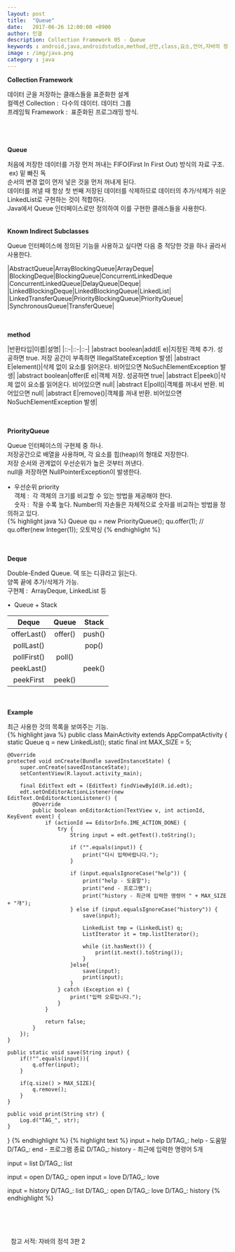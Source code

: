```yaml
---
layout: post
title:  "Queue"
date:   2017-06-26 12:00:00 +0900
author: 민갤
description: Collection Framework 05 - Queue
keywords : android,java,androidstudio,method,선언,class,요소,언어,자바의 정석,프로그래밍,Collection,Framework,Queue,FIFO
image : /img/java.png
category : java
---
```

<div><strong class="h2">Collection Framework</strong></div><p></p>
<div>데이터 군을 저장하는 클래스들을 표준화한 설계</div>
<div>컬렉션 Collection :&nbsp; 다수의 데이터. 데이터 그룹</div>
<div>프레임웍 Framework :&nbsp; 표준화된 프로그래밍 방식.</div>

<br>
<br>
<br>
<br>

<div><strong class="h2">Queue</strong></div><p></p>
<div>처음에 저장한 데이터를 가장 먼저 꺼내는 FIFO(First In First Out) 방식의 자료 구조. &nbsp;ex) 밑 빠진 독</div>
<div>순서의 변경 없이 먼저 넣은 것을 먼저 꺼내게 된다.</div>
<div>데이터를 꺼낼 때 항상 첫 번째 저장된 데이터를 삭제하므로 데이터의 추가/삭제가 쉬운 LinkedList로 구현하는 것이 적합하다.</div>
<div>Java에서 Queue 인터페이스로만 정의하여 이를 구현한 클래스들을 사용한다.</div>

<br>
<br>

<div><strong>Known Indirect Subclasses</strong></div><p></p>
<div>Queue 인터페이스에 정의된 기능을 사용하고 싶다면 다음 중 적당한 것을 하나 골라서 사용한다.</div>

|AbstractQueue<E>|ArrayBlockingQueue<E>|ArrayDeque<E>|
|BlockingDeque<E>|BlockingQueue<E>|ConcurrentLinkedDeque<E>
|ConcurrentLinkedQueue<E>|DelayQueue<E extends Delayed>|Deque<E>|
|LinkedBlockingDeque<E>|LinkedBlockingQueue<E>|LinkedList<E>|
|LinkedTransferQueue<E>|PriorityBlockingQueue<E>|PriorityQueue<E>|
|SynchronousQueue<E>|TransferQueue<E>|

<br>
<br>

<div><strong>method</strong></div><p></p>

|반환타입|이름|설명|
|::-|::-|::-|
|abstract boolean|add(E e)|지정된 객체 추가. 성공하면 true. 저장 공간이 부족하면 IllegalStateException 발생|
|abstract E|element()|삭제 없이 요소를 읽어온다. 비어있으면 NoSuchElementException 발생|
|abstract boolean|offer(E e)|객체 저장. 성공하면 true|
|abstract E|peek()|삭제 없이 요소를 읽어온다. 비어있으면 null|
|abstract E|poll()|객체를 꺼내서 반환. 비어있으면 null|
|abstract E|remove()|객체를 꺼내 반환. 비어있으면 NoSuchElementException 발생|

<br>
<br>

<div><strong>PriorityQueue</strong></div><p></p>
<div>Queue 인터페이스의 구현체 중 하나.</div>
<div>저장공간으로 배열을 사용하며, 각 요소를 힙(heap)의 형태로 저장한다.</div>
<div>저장 순서와 관계없이 우선순위가 높은 것부터 꺼낸다.</div>
<div>null을 저장하면 NullPointerException이 발생한다.</div><p></p>

<div>&#149;&nbsp; 우선순위 priority</div>
<div>&nbsp; &nbsp; 객체 :&nbsp; 각 객체의 크기를 비교할 수 있는 방법을 제공해야 한다.</div>
<div>&nbsp; &nbsp; 숫자 :&nbsp; 작을 수록 높다. Number의 자손들은 자체적으로 숫자를 비교하는 방법을 정의하고 있다.</div>
{% highlight java %}
Queue qu = new PriorityQueue();
qu.offer(1);                           // qu.offer(new Integer(1)); 오토박싱
{% endhighlight %}<p></p>

<br>
<br>

<div><strong>Deque</strong></div><p></p>
<div>Double-Ended Queue. 덱 또는 디큐라고 읽는다.</div>
<div>양쪽 끝에 추가/삭제가 가능.</div>
<div>구현체 :&nbsp; ArrayDeque, LinkedList 등</div><p></p>
<div>&#149;&nbsp; Queue + Stack</div>

|Deque|Queue|Stack|
|:-:|:-:|:-:|
|offerLast()|offer()|push()|
|pollLast()| |pop()|
|pollFirst()|poll()| |
|peekLast()| |peek()|
|peekFirst|peek()| |

<br>
<br>

<div><strong>Example</strong></div><p></p>
<div>최근 사용한 것의 목록을 보여주는 기능.</div>
{% highlight java %}
public class MainActivity extends AppCompatActivity {
    static Queue q = new LinkedList();
    static final int MAX_SIZE = 5;

    @Override
    protected void onCreate(Bundle savedInstanceState) {
        super.onCreate(savedInstanceState);
        setContentView(R.layout.activity_main);

        final EditText edt = (EditText) findViewById(R.id.edt);
        edt.setOnEditorActionListener(new EditText.OnEditorActionListener() {
            @Override
            public boolean onEditorAction(TextView v, int actionId, KeyEvent event) {
                if (actionId == EditorInfo.IME_ACTION_DONE) {
                    try {
                        String input = edt.getText().toString();

                        if ("".equals(input)) {
                            print("다시 입력바랍니다.");
                        }

                        if (input.equalsIgnoreCase("help")) {
                            print("help - 도움말");
                            print("end - 프로그램");
                            print("history - 최근에 입력한 명령어 " + MAX_SIZE + "개");
                        } else if (input.equalsIgnoreCase("history")) {
                            save(input);

                            LinkedList tmp = (LinkedList) q;
                            ListIterator it = tmp.listIterator();

                            while (it.hasNext()) {
                                print(it.next().toString());
                            }
                        }else{
                            save(input);
                            print(input);
                        }
                    } catch (Exception e) {
                        print("입력 오류입니다.");
                    }
                }

                return false;
            }
        });
    }

    public static void save(String input) {
        if(!"".equals(input)){
            q.offer(input);
        }

        if(q.size() > MAX_SIZE){
            q.remove();
        }
    }

    public void print(String str) {
        Log.d("TAG_", str);
    }
}
{% endhighlight %}
{% highlight text %}
input = help
D/TAG_: help - 도움말
D/TAG_: end - 프로그램 종료
D/TAG_: history - 최근에 입력한 명령어 5개

input = list
D/TAG_: list

input = open
D/TAG_: open
input = love
D/TAG_: love

input = history
D/TAG_: list
D/TAG_: open
D/TAG_: love
D/TAG_: history
{% endhighlight %}

<br>
<br>
<br>

&#149;&nbsp; 참고 서적: 자바의 정석 3판 2